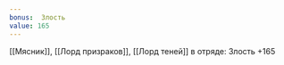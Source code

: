 ```yaml
---
bonus:  Злость 
value: 165
---
```

[[Мясник]], [[Лорд призраков]], [[Лорд теней]] в отряде: Злость +165
